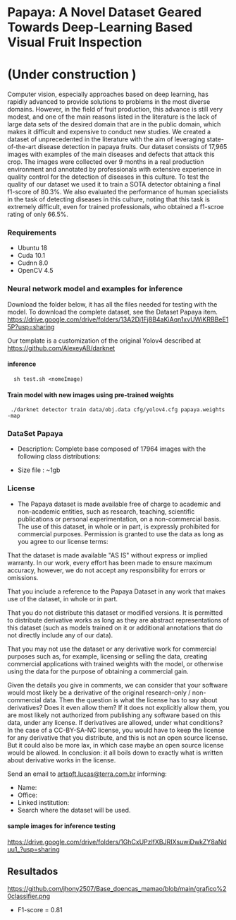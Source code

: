# Papaya: A Novel Dataset Geared Towards Deep-Learning Based Visual Fruit Inspection
# (Under construction )
Computer vision, especially approaches based on deep learning, has rapidly advanced to provide solutions to problems in the most diverse domains. However, in the field of fruit production, this advance is still very modest, and one of the main reasons listed in the literature is the lack of large data sets of the desired domain that are in the public domain, which makes it difficult and expensive to conduct new studies. We created a dataset of unprecedented in the literature with the aim of leveraging state-of-the-art disease detection in papaya fruits. Our dataset consists of 17,965 images with examples of the main diseases and defects that attack this crop. The images were collected over 9 months in a real production environment and annotated by professionals with extensive experience in quality control for the detection of diseases in this culture.
   To test the quality of our dataset we used it to train a SOTA detector obtaining a final f1-score of 80.3%. We also evaluated the performance of human specialists in the task of detecting diseases in this culture, noting that this task is extremely difficult, even for trained professionals, who obtained a f1-scroe rating of only 66.5%.

### Requirements
- Ubuntu 18
- Cuda 10.1
- Cudnn 8.0
- OpenCV 4.5


### Neural network model and examples for inference
Download the folder below, it has all the files needed for testing with the model.
To download the complete dataset, see the Dataset Papaya item.
https://drive.google.com/drive/folders/13A2Dj1Fj8B4aKiAqn1xvUWiKRBBeE15P?usp=sharing

Our template is a customization of the original Yolov4 described at https://github.com/AlexeyAB/darknet

#### inference
      sh test.sh <nomeImage)

#### Train model with new images using pre-trained weights
     ./darknet detector train data/obj.data cfg/yolov4.cfg papaya.weights -map


### DataSet Papaya
-  Description: Complete base composed of 17964 images with the following class distributions:


- Size file   : ~1gb
### License
- The Papaya dataset is made available free of charge to academic and non-academic entities, such as research, teaching, scientific publications or personal experimentation, on a non-commercial basis. The use of this dataset, in whole or in part, is expressly prohibited for commercial purposes.
Permission is granted to use the data as long as you agree to our license terms:

That the dataset is made available "AS IS" without express or implied warranty. In our work, every effort has been made to ensure maximum accuracy, however, we do not accept any responsibility for errors or omissions.

That you include a reference to the Papaya Dataset in any work that makes use of the dataset, in whole or in part.

That you do not distribute this dataset or modified versions. It is permitted to distribute derivative works as long as they are abstract representations of this dataset (such as models trained on it or additional annotations that do not directly include any of our data).

That you may not use the dataset or any derivative work for commercial purposes such as, for example, licensing or selling the data, creating commercial applications with trained weights with the model, or otherwise using the data for the purpose of obtaining a commercial gain.

Given the details you give in comments, we can consider that your software would most likely be a derivative of the original research-only / non-commercial data.
Then the question is what the license has to say about derivatives? Does it even allow them? If it does not explicitly allow them, you are most likely not authorized from publishing any software based on this data, under any license.
If derivatives are allowed, under what conditions? In the case of a CC-BY-SA-NC license, you would have to keep the license for any derivative that you distribute, and this is not an open source license. But it could also be more lax, in which case maybe an open source license would be allowed.
In conclusion: it all boils down to exactly what is written about derivative works in the license.

Send an email to artsoft.lucas@terra.com.br informing:
* Name:
* Office:
* Linked institution:
* Search where the dataset will be used.

#### sample images for inference testing
https://drive.google.com/drive/folders/1GhCxUPzlfXBJRIXsuwiDwkZY8aNduu1_?usp=sharing

## Resultados

https://github.com/jhony2507/Base_doencas_mamao/blob/main/grafico%20classifier.png


* F1-score  = 0.81
